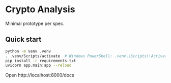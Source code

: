 # Crypto Analysis

Minimal prototype per spec.

## Quick start

```bash
python -m venv .venv
. .venv/Scripts/activate  # Windows PowerShell: .venv\\Scripts\\Activate.ps1
pip install -r requirements.txt
uvicorn app.main:app --reload
```

Open http://localhost:8000/docs


